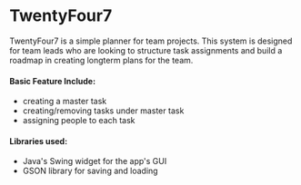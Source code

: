 # TwentyFour7 

TwentyFour7 is a simple planner for team projects. This system is designed for team leads who are looking to structure task assignments and build a roadmap in creating longterm plans for the team.

#### Basic Feature Include:
- creating a master task
- creating/removing tasks under master task
- assigning people to each task

#### Libraries used:
- Java's Swing widget for the app's GUI
- GSON library for saving and loading

